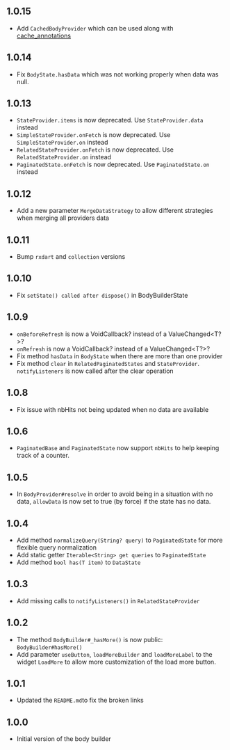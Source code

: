 ## 1.0.15

* Add `CachedBodyProvider` which can be used along with [cache_annotations](https://pub.dev/packages/cache_annotations)

## 1.0.14

* Fix `BodyState.hasData` which was not working properly when data was null.

## 1.0.13

* `StateProvider.items` is now deprecated. Use `StateProvider.data` instead
* `SimpleStateProvider.onFetch` is now deprecated. Use `SimpleStateProvider.on` instead
* `RelatedStateProvider.onFetch` is now deprecated. Use `RelatedStateProvider.on` instead
* `PaginatedState.onFetch` is now deprecated. Use `PaginatedState.on` instead

## 1.0.12

* Add a new parameter `MergeDataStrategy` to allow different strategies when merging all providers data

## 1.0.11

* Bump `rxdart` and `collection` versions

## 1.0.10

* Fix `setState() called after dispose()` in BodyBuilderState

## 1.0.9

* `onBeforeRefresh` is now a VoidCallback? instead of a ValueChanged<T?>?
* `onRefresh` is now a VoidCallback? instead of a ValueChanged<T?>?
* Fix method `hasData` in `BodyState` when there are more than one provider
* Fix method `clear` in `RelatedPaginatedStates` and `StateProvider`. `notifyListeners` is now called after the clear
  operation

## 1.0.8

* Fix issue with nbHits not being updated when no data are available

## 1.0.6

* `PaginatedBase` and `PaginatedState` now support `nbHits` to help keeping track of a counter.

## 1.0.5

* In `BodyProvider#resolve` in order to avoid being in a situation with no data, `allowData` is now
  set to true (by force) if the state has no data.

## 1.0.4

* Add method `normalizeQuery(String? query)` to `PaginatedState` for more flexible query
  normalization
* Add static getter `Iterable<String> get queries` to `PaginatedState`
* Add method `bool has(T item)` to `DataState`

## 1.0.3

* Add missing calls to `notifyListeners()` in `RelatedStateProvider`

## 1.0.2

* The method `BodyBuilder#_hasMore()` is now public: `BodyBuilder#hasMore()`
* Add parameter `useButton`, `loadMoreBuilder` and `loadMoreLabel` to the widget `LoadMore` to allow
  more customization of the load more button.

## 1.0.1

* Updated the `README.md`to fix the broken links

## 1.0.0

* Initial version of the body builder
